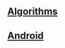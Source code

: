 
## [Algorithms](https://github.com/fffaraz/awesome-faraz/blob/master/algorithms.md)
## [Android](https://github.com/fffaraz/awesome-faraz/blob/master/android.md)

